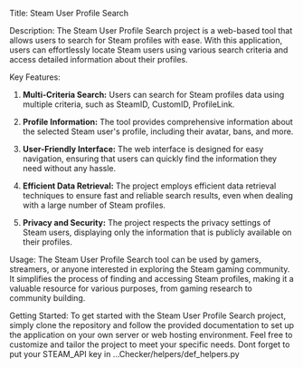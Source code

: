 Title: Steam User Profile Search

Description:
The Steam User Profile Search project is a web-based tool that allows users to search for Steam profiles with ease. With this application, users can effortlessly locate Steam users using various search criteria and access detailed information about their profiles.

Key Features:
1. **Multi-Criteria Search:** Users can search for Steam profiles data using multiple criteria, such as SteamID, CustomID, ProfileLink.

2. **Profile Information:** The tool provides comprehensive information about the selected Steam user's profile, including their avatar, bans, and more.

3. **User-Friendly Interface:** The web interface is designed for easy navigation, ensuring that users can quickly find the information they need without any hassle.

4. **Efficient Data Retrieval:** The project employs efficient data retrieval techniques to ensure fast and reliable search results, even when dealing with a large number of Steam profiles.

5. **Privacy and Security:** The project respects the privacy settings of Steam users, displaying only the information that is publicly available on their profiles.

Usage:
The Steam User Profile Search tool can be used by gamers, streamers, or anyone interested in exploring the Steam gaming community. It simplifies the process of finding and accessing Steam profiles, making it a valuable resource for various purposes, from gaming research to community building.

Getting Started:
To get started with the Steam User Profile Search project, simply clone the repository and follow the provided documentation to set up the application on your own server or web hosting environment. Feel free to customize and tailor the project to meet your specific needs. Dont forget to put your STEAM_API key in ...Checker/helpers/def_helpers.py

